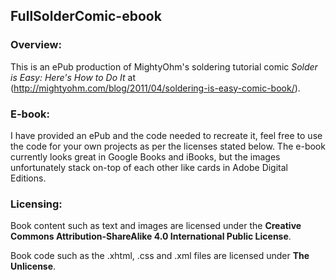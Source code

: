 ## FullSolderComic-ebook

### Overview:

This is an ePub production of MightyOhm's soldering tutorial comic *Solder is Easy: Here's How to Do It* at (http://mightyohm.com/blog/2011/04/soldering-is-easy-comic-book/).

### E-book:

I have provided an ePub and the code needed to recreate it, feel free to use the code for your own projects as per the licenses stated below. The e-book currently looks great in Google Books and iBooks, but the images unfortunately stack on-top of each other like cards in Adobe Digital Editions.

### Licensing:

Book content such as text and images are licensed under the **Creative Commons Attribution-ShareAlike 4.0 International Public License**.

Book code such as the .xhtml, .css and .xml files are licensed under **The Unlicense**.
